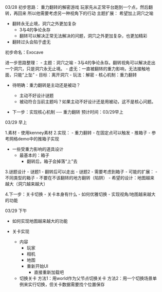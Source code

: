 03/28
初步思路：
重力翻转的解密游戏
玩家先从正常平台跑到一个点，然后翻转，再回来
所以他需要考虑另一种视角下的行动 
主题扩展：
希望加上洞穴之喻
- 翻转永无止境，洞穴之外更加复杂
	- 3与4的争论永存
	- 翻转可以解决正常无法解决的问题，洞穴之外更加复杂，也更加精彩
- 翻转过头会陷于虚无


初步命名：Exocave

进一步思路整理：
	- 主题：洞穴之喻
		- 3与4的争论永存。翻转视角可以解决走出一个洞穴，只是洞穴永无止境。
		- 虚无：一直被翻转的重力影响，无法接触地面，只能“上坠”
	- 目标：离开洞穴
	- 玩法：解密
	- 核心机制：重力翻转

- 待明确：重力翻转是主动还是被动？
	- 主动不好设计谜题
	- 被动符合当前主题吗？如果主动不好设计还是用被动，这不是核心问题。

- 下一步：实现核心机制 --- 重力翻转 预计时间：03/29早上

03/29 早上

1.素材
	- 使用kenney素材
2.实现：
	- 重力翻转
		- 在固定点可以触发
	- 推箱子
		- 参考网格demo中的推箱子实现
- 一些受重力影响的道具设计
	- 最基本的：箱子
		- 翻转后，箱子会掉落“上”去

3.谜题设计
	- 谜题1
		- 翻转后可以走出
	- 谜题2
		- 需要考虑到箱子
	- 可能的扩展：
		- 不同类型的箱子
		- 不要在不该翻转的地方翻转（陷阱）
	- 希望的设计：地图越来越大（洞穴越来越大）

4.下一步：关卡切换
	- 关卡本身有什么
	- 如何优雅切换
	- 实现视角/地图越来越大的功能

03/29 下午

- 如何实现地图越来越大的功能

- 关卡实现
	- 内容
		- 玩家
		- 相机
		- 地图
		- 重新开始UI
			- 直接重新加载吧
	- 切换关卡
		方法1：用world作为父节点切换关卡
		方法2：用一个切换场景单例来实行切换，但关卡数据需要找个位置保存
